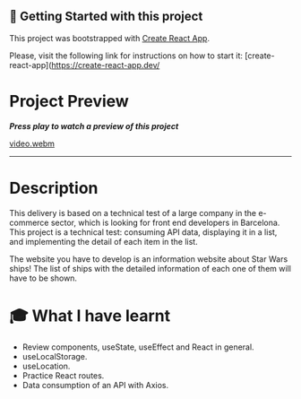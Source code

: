 ## :seedling: **Getting Started with this project**

This project was bootstrapped with [Create React App](https://github.com/facebook/create-react-app).

Please, visit the following link for instructions on how to start it: [create-react-app](https://create-react-app.dev/

# **Project Preview**

**_Press play to watch a preview of this project_**

[video.webm](https://user-images.githubusercontent.com/98957023/179722414-69d4b9fc-28f0-4801-82f7-dc1de5c61cc8.webm)

---

# **Description**

This delivery is based on a technical test of a large company in the e-commerce sector, which is looking for front end developers in Barcelona. This project is a technical test: consuming API data, displaying it in a list, and implementing the detail of each item in the list.

The website you have to develop is an information website about Star Wars ships! The list of ships with the detailed information of each one of them will have to be shown.

# :mortar_board: **What I have learnt**

- Review components, useState, useEffect and React in general.
- useLocalStorage.
- useLocation.
- Practice React routes.
- Data consumption of an API with Axios.
